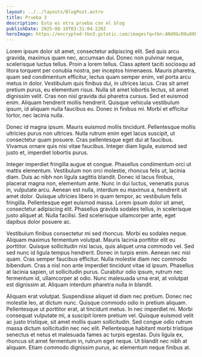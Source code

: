 ```yaml
---
layout: ../../layouts/BlogPost.astro
title: Prueba 3
description: Esta es otra prueba con el blog
publishDate: 2025-08-10T03:31:04.220Z
heroImage: https://encrypted-tbn3.gstatic.com/images?q=tbn:ANd9GcR0u80F0IuRaZU5OGSO7oBviR0sAe1uEuG-zJgVnq6-duenSU7-aGhLw66NLr-T1x1XFydLABzA_9P1yrG-NkgtpA
---
```

<!--StartFragment-->

Lorem ipsum dolor sit amet, consectetur adipiscing elit. Sed quis arcu gravida, maximus quam nec, accumsan dui. Donec non pulvinar neque, scelerisque luctus tellus. Proin a lorem tellus. Class aptent taciti sociosqu ad litora torquent per conubia nostra, per inceptos himenaeos. Mauris pharetra, quam sed condimentum efficitur, lectus quam semper enim, vel porta arcu metus in dolor. Vestibulum quis finibus dui, in ultrices lacus. Cras sit amet pretium purus, eu elementum risus. Nulla sit amet lobortis lectus, sit amet dignissim velit. Cras non nisl gravida dui pharetra cursus. Sed et euismod enim. Aliquam hendrerit mollis hendrerit. Quisque vehicula vestibulum ipsum, id aliquam nulla faucibus eu. Donec in finibus mi. Morbi et efficitur tortor, nec lacinia nulla.

Donec id magna ipsum. Mauris euismod mollis tincidunt. Pellentesque mollis ultricies purus non ultrices. Nulla rutrum enim eget lacus suscipit, ut consectetur quam posuere. Cras pellentesque eget dui at faucibus. Vivamus ornare quis nisi vitae faucibus. Integer diam ligula, euismod sed justo et, imperdiet lobortis purus.

Integer imperdiet fringilla augue et congue. Phasellus condimentum orci ut mattis elementum. Vestibulum non orci molestie, rhoncus felis ut, lacinia diam. Duis ac nibh non ligula sagittis blandit. Donec id lacus finibus, placerat magna non, elementum ante. Nunc in dui luctus, venenatis purus in, vulputate arcu. Aenean est nulla, interdum eu maximus a, hendrerit sit amet dolor. Quisque ultricies libero in quam tempor, ac vestibulum felis fringilla. Pellentesque eget euismod massa. Lorem ipsum dolor sit amet, consectetur adipiscing elit. Phasellus gravida sodales tellus, in scelerisque justo aliquet at. Nulla facilisi. Sed scelerisque ullamcorper ante, eget dapibus dolor posuere ac.

Vestibulum finibus consectetur mi sed rhoncus. Morbi eu sodales neque. Aliquam maximus fermentum volutpat. Mauris lacinia porttitor elit eu porttitor. Quisque sollicitudin nisi lacus, quis aliquet urna commodo vel. Sed sed nunc id ligula tempus hendrerit. Donec in turpis enim. Aenean nec nisl quam. Cras semper faucibus efficitur. Nulla molestie diam nec commodo bibendum. Cras a nisl non ante imperdiet tincidunt vitae id ipsum. Phasellus at lacinia sapien, ut sollicitudin purus. Curabitur odio ipsum, rutrum nec fermentum id, ullamcorper at odio. Nunc malesuada urna erat, at volutpat est dignissim at. Aliquam interdum pharetra nulla in blandit.

Aliquam erat volutpat. Suspendisse aliquet id diam nec pretium. Donec nec molestie leo, at dictum nunc. Quisque commodo odio in pretium aliquam. Pellentesque ut porttitor erat, at tincidunt metus. In nec imperdiet mi. Morbi consequat vulputate mi, a suscipit lorem pretium vel. Quisque euismod velit ac justo tristique, sit amet mollis quam sollicitudin. Sed congue odio rutrum massa dictum sollicitudin nec nec elit. Pellentesque habitant morbi tristique senectus et netus et malesuada fames ac turpis egestas. Duis ligula ex, rhoncus sit amet fermentum in, rutrum eget neque. Ut blandit nec nibh at aliquam. Etiam commodo dignissim purus, ac elementum neque finibus at.

<!--EndFragment-->